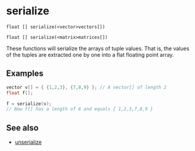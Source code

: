 # serialize

`float [] serialize(<vector>vectors[])`

`float [] serialize(<matrix>matrices[])`

These functions will serialize the arrays of tuple values.
That is, the values of the tuples are extracted one by one into a
flat floating point array.

## Examples



```c
vector v[] = { {1,2,3}, {7,8,9} }; // A vector[] of length 2
float f[];

f = serialize(v);
// Now f[] has a length of 6 and equals { 1,2,3,7,8,9 }

```

## See also

- [unserialize](unserialize.html)
